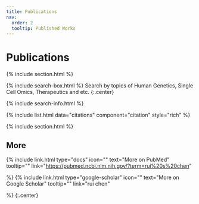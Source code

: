 ```yaml
---
title: Publications
nav:
  order: 2
  tooltip: Published Works
---
```


# <i class="fas fa-microscope"></i>Publications

{% include section.html %}

{% include search-box.html %}
 Search by topics of Human Genetics, Single Cell Omics, Therapeutics and etc.
 {:.center}

{% include search-info.html %}

{% include list.html data="citations" component="citation" style="rich" %}

{% include section.html %}
## More
{%
  include link.html
  type="docs"
  icon=""
  text="More on PubMed"
  tooltip=""
  link="https://pubmed.ncbi.nlm.nih.gov/?term=rui%20s%20chen"
  
%}
{%
  include link.html
  type="google-scholar"
  icon=""
  text="More on Google Scholar"
  tooltip=""
  link="rui chen"
  
%}
{:.center}
